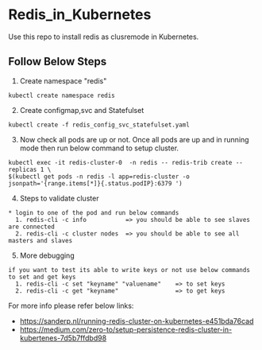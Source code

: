 # Redis_in_Kubernetes
Use this repo to install redis as clusremode in Kubernetes.

## Follow Below Steps

1. Create namespace "redis" 
```
kubectl create namespace redis
```

2. Create configmap,svc and Statefulset 
```
kubectl create -f redis_config_svc_statefulset.yaml
```

3. Now check all pods are up or not. Once all pods are up and in running mode then run below command to setup cluster.
```
kubectl exec -it redis-cluster-0  -n redis -- redis-trib create --replicas 1 \
$(kubectl get pods -n redis -l app=redis-cluster -o jsonpath='{range.items[*]}{.status.podIP}:6379 ')
```

4. Steps to validate cluster
```
* login to one of the pod and run below commands
  1. redis-cli -c info           => you should be able to see slaves are connected
  2. redis-cli -c cluster nodes  => you should be able to see all masters and slaves
```

5. More debugging
```
if you want to test its able to write keys or not use below commands to set and get keys
  1. redis-cli -c set "keyname" "valuename"    => to set keys
  2. redis-cli -c get "keyname"                => to get keys
```

For more info please refer below links:
* https://sanderp.nl/running-redis-cluster-on-kubernetes-e451bda76cad
* https://medium.com/zero-to/setup-persistence-redis-cluster-in-kubertenes-7d5b7ffdbd98


 
